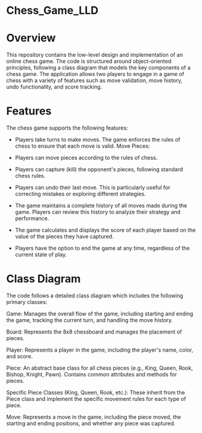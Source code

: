 # Chess_Game_LLD
# Overview
This repository contains the low-level design and implementation of an online chess game. The code is structured around object-oriented principles, following a class diagram that models the key components of a chess game. The application allows two players to engage in a game of chess with a variety of features such as move validation, move history, undo functionality, and score tracking.

# Features
The chess game supports the following features:


- Players take turns to make moves. The game enforces the rules of chess to ensure that each move is valid.
  Move Pieces:

- Players can move pieces according to the rules of chess.

- Players can capture (kill) the opponent's pieces, following standard chess rules.

- Players can undo their last move. This is particularly useful for correcting mistakes or exploring different strategies. 

- The game maintains a complete history of all moves made during the game. Players can review this history to analyze their strategy and performance.

- The game calculates and displays the score of each player based on the value of the pieces they have captured.

- Players have the option to end the game at any time, regardless of the current state of play.

# Class Diagram
The code follows a detailed class diagram which includes the following primary classes:

Game: Manages the overall flow of the game, including starting and ending the game, tracking the current turn, and handling the move history.

Board: Represents the 8x8 chessboard and manages the placement of pieces.

Player: Represents a player in the game, including the player's name, color, and score.

Piece: An abstract base class for all chess pieces (e.g., King, Queen, Rook, Bishop, Knight, Pawn). Contains common attributes and methods for pieces.

Specific Piece Classes (King, Queen, Rook, etc.): These inherit from the Piece class and implement the specific movement rules for each type of piece.

Move: Represents a move in the game, including the piece moved, the starting and ending positions, and whether any piece was captured.
